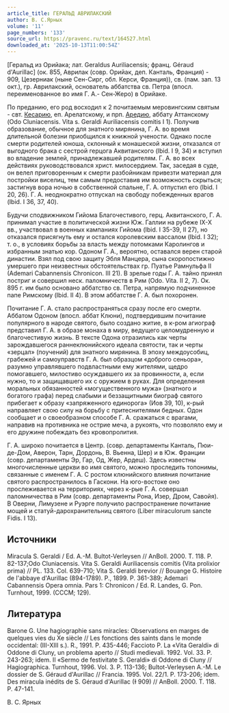 ```yaml
---
article_title: ГЕРАЛЬД АВРИЛАКСКИЙ
author: В. С.Ярных
volume: '11'
page_numbers: '133'
source_url: https://pravenc.ru/text/164527.html
downloaded_at: '2025-10-13T11:00:54Z'
---
```


[Геральд из Орийака; лат. Geraldus Auriliacensis; франц. Géraud d'Aurillac] (ок. 855, Аврилак (совр. Орийак, деп. Канталь, Франция) - 909, Цезерниак (ныне Сен-Сирг, обл. Керси, Франция)), св. (пам. зап. 13 окт.), гр. Аврилакский, основатель аббатства св. Петра (впосл. переименованное во имя Г. А.- Сен-Жеро) в Орийаке.

По преданию, его род восходил к 2 почитаемым меровингским святым - свт. [Кесарию](https://pravenc.ru/text/Кесарий.html), еп. Арелатскому, и прп. [Аредию](https://pravenc.ru/text/Аредию.html), аббату Аттанскому (Odo Cluniacensis. Vita s. Geraldi Auriliacensis comitis I 1). Получив образование, обычное для знатного мирянина, Г. А. во время длительной болезни приобщился к книжной учености. Однако после смерти родителей юноша, склонный к монашеской жизни, отказался от выгодного брака с сестрой герцога Аквитанского (Ibid. I 9, 34) и вступил во владение землей, принадлежавшей родителям. Г. А. во всех действиях руководствовался христ. милосердием. Так, заседая в суде, он велел приговоренным к смерти разбойникам привезти материал для постройки виселиц, тем самым предоставив им возможность скрыться; застигнув вора ночью в собственной спальне, Г. А. отпустил его (Ibid. I 20, 26). Г. А. неоднократно отпускал на свободу побежденных врагов (Ibid. I 36, 37, 40).

Будучи сподвижником Гийома Благочестивого, герц. Аквитанского, Г. А. принимал участие в политической жизни Юж. Галлии на рубеже IX-X вв., участвовал в военных кампаниях Гийома (Ibid. I 35-39, II 27), но отказался присягнуть ему и остался королевским вассалом (Ibid. I 32); т. о., в условиях борьбы за власть между потомками Каролингов и избранным знатью кор. Одоном Г. А., вероятно, оставался верен старой династии. Взял под свою защиту Эбля Манцера, сына скоропостижно умершего при неизвестных обстоятельствах гр. Пуатье Рамнульфа II (Ademari Cabannensis Chronicon. III 21). В зрелые годы Г. А. тайно принял постриг и совершил неск. паломничеств в Рим (Odo. Vita. II 2, 7). Ок. 895 г. им было основано аббатство св. Петра, напрямую подчиненное папе Римскому (Ibid. II 4). В этом аббатстве Г. А. был похоронен.

Почитание Г. А. стало распространяться сразу после его смерти. Аббатом Одоном (впосл. аббат Клюни), подтвердившим почитание популярного в народе святого, было создано житие, в к-ром агиограф представил Г. А. в образе монаха в миру, ведущего целомудренную и благочестивую жизнь. В тексте Одона отразились как черты зарождавшегося раннеклюнийского идеала святости, так и черты «зерцал» (поучений) для знатного мирянина. В эпоху междоусобиц, грабежей и самоуправств Г. А. был образцом «доброго сеньора», разумно управлявшего подвластными ему жителями, щедро помогавшего, милостиво осуждавшего их за провинности, а, если нужно, то и защищавшего их с оружием в руках. Для определения моральных обязанностей «могущественного мужа» (знатного и богатого графа) перед слабыми и беззащитными биограф святого прибегает к образу «запряженного единорога» (Иов 39, 10), к-рый направляет свою силу на борьбу с притеснителями бедных. Одон сообщает и о своеобразном способе Г. А. сражаться с врагами, направив на противника не острие меча, а рукоять, что позволяло ему и его дружине побеждать без кровопролития.

Г. А. широко почитается в Центр. (совр. департаменты Канталь, Пюи-де-Дом, Аверон, Тарн, Дордонь, В. Вьенна, Шер) и в Юж. Франции (совр. департаменты Эр, Гар, Од, Жер, Ардеш). Здесь известны многочисленные церкви во имя святого, можно проследить топонимы, связанные с именем Г. А. С ростом клюнийского влияния почитание святого распространилось в Гаскони. На юго-востоке оно прослеживается на территориях, через к-рые Г. А. совершал паломничества в Рим (совр. департаменты Рона, Изер, Дром, Савойя). В Оверни, Лимузене и Руэрге получило распространение почитание мощей и статуй-дарохранительниц святого (Liber miraculorum sancte Fidis. I 13).

## Источники

Miracula S. Geraldi / Ed. A.-M. Bultot-Verleysen // AnBoll. 2000. T. 118. P. 82-137;Odo Cluniacensis. Vita S. Geraldi Auriliacensis comitis (Vita prolixior prima) // PL. 133. Col. 639-710; Vita S. Geraldi brevior // Bouange G. Histoire de l'abbaye d'Aurillac (894-1789). P., 1899. P. 361-389; Ademari Cabannensis Opera omnia. Pars 1: Chronicon / Ed. R. Landes, G. Pon. Turnhout, 1999. (CCCM; 129).

## Литература

Barone G. Une hagiographie sans miracles: Observations en marges de quelques vies du Xe siècle // Les fonctions des saints dans le monde occidental: (III-XIII s.). R., 1991. P. 435-446; Faccioto P. La «Vita Geraldi» di Oddone di Cluny, un problema aperto // Studi medievali. 1992. Vol. 33. P. 243-263; idem. Il «Sermo de festivitate S. Geraldi» di Oddone di Cluny // Hagiographica. Turnhout, 1996. Vol. 3. P. 113-136; Bultot-Verleysen A.-M. Le dossier de S. Géraud d'Aurillac // Francia. 1995. Vol. 22/1. P. 173-206; idem. Des miracula inédits de S. Géraud d'Aurillac (Ɨ 909) // AnBoll. 2000. T. 118. P. 47-141.

В. С.  Ярных
